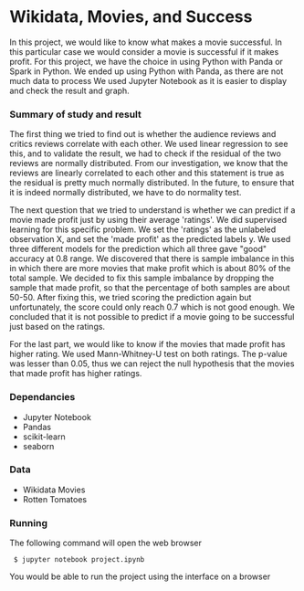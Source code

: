 # Wikidata, Movies, and Success
In this project, we would like to know what makes a movie successful. In this particular case we would consider a movie is successful if it makes profit. For this project, we have the choice in using Python with Panda or Spark in Python. We ended up using Python with Panda, as there are not much data to process We used Jupyter Notebook as it is easier to display and check the result and graph.

### Summary of study and result
The first thing we tried to find out is whether the audience reviews and critics reviews correlate with each other. We used linear regression to see this, and to validate the result, we had to check if the residual of the two reviews are normally distributed. From our investigation, we know that the reviews are linearly correlated to each other and this statement is true as the residual is pretty much normally distributed. In the future, to ensure that it is indeed normally distributed, we have to do normality test.

The next question that we tried to understand is whether we can predict if a movie made profit just by using their average 'ratings'. We did supervised learning for this specific problem. We set the 'ratings' as the unlabeled observation X, and set the 'made profit' as the predicted labels y. We used three different models for the prediction which all three gave "good" accuracy at 0.8 range. We discovered that there is sample imbalance in this in which there are more movies that make profit which is about 80% of the total sample. We decided to fix this sample imbalance by dropping the sample that made profit, so that the percentage of both samples are about 50-50. After fixing this, we tried scoring the prediction again but unfortunately, the score could only reach 0.7 which is not good enough. We concluded that it is not possible to predict if a movie going to be successful just based on the ratings.

For the last part, we would like to know if the movies that made profit has higher rating. We used Mann-Whitney-U test on both ratings. The p-value was lesser than 0.05, thus we can reject the null hypothesis that the movies that made profit has higher ratings.


### Dependancies
- Jupyter Notebook
- Pandas
- scikit-learn
- seaborn

### Data
- Wikidata Movies
- Rotten Tomatoes

### Running
The following command will open the web browser
```
 $ jupyter notebook project.ipynb
```
You would be able to run the project using the interface on a browser
